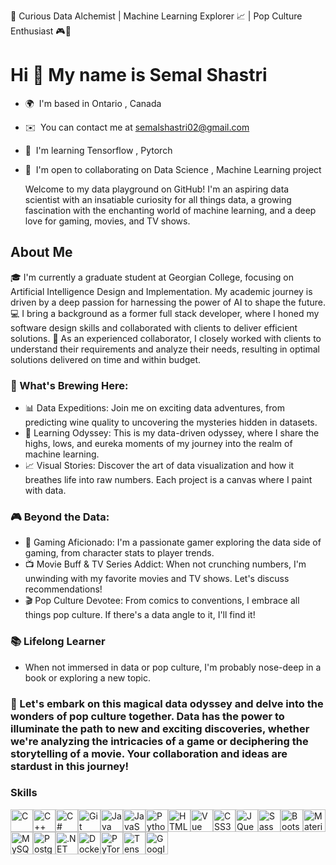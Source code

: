🌟 Curious Data Alchemist | Machine Learning Explorer 📈 | Pop Culture Enthusiast 🎮🍿

Hi 👋 My name is Semal Shastri
==============================

*   🌍  I'm based in Ontario , Canada
*   ✉️  You can contact me at [semalshastri02@gmail.com](mailto:semalshastri02@gmail.com)
*   🧠  I'm learning Tensorflow , Pytorch
*   🤝  I'm open to collaborating on Data Science , Machine Learning project


     Welcome to my data playground on GitHub! I'm an aspiring data scientist with an insatiable curiosity for all things data, a growing fascination with the enchanting world of machine learning, and a deep love for gaming, movies, and TV shows.

## About Me
🎓 I'm currently a graduate student at Georgian College, focusing on Artificial Intelligence Design and Implementation. My academic journey is driven by a deep passion for harnessing the power of AI to shape the future.
💻 I bring a background as a former full stack developer, where I honed my software design skills and collaborated with clients to deliver efficient solutions.
🤝 As an experienced collaborator, I closely worked with clients to understand their requirements and analyze their needs, resulting in optimal solutions delivered on time and within budget.

### 🔭 What's Brewing Here:
- 📊 Data Expeditions: Join me on exciting data adventures, from predicting wine quality to uncovering the mysteries hidden in datasets.
- 🧠 Learning Odyssey: This is my data-driven odyssey, where I share the highs, lows, and eureka moments of my journey into the realm of machine learning.
- 📈 Visual Stories: Discover the art of data visualization and how it breathes life into raw numbers. Each project is a canvas where I paint with data.

### 🎮 Beyond the Data:
- 🎯 Gaming Aficionado: I'm a passionate gamer exploring the data side of gaming, from character stats to player trends.
- 📺 Movie Buff & TV Series Addict: When not crunching numbers, I'm unwinding with my favorite movies and TV shows. Let's discuss recommendations!
- 🎬 Pop Culture Devotee: From comics to conventions, I embrace all things pop culture. If there's a data angle to it, I'll find it!

### 📚 Lifelong Learner 
- When not immersed in data or pop culture, I'm probably nose-deep in a book or exploring a new topic.

### 🌠 Let's embark on this magical data odyssey and delve into the wonders of pop culture together. Data has the power to illuminate the path to new and exciting discoveries, whether we're analyzing the intricacies of a game or deciphering the storytelling of a movie. Your collaboration and ideas are stardust in this journey!

  
  ### Skills 
<p align="left">
<a href="https://docs.microsoft.com/en-us/cpp/?view=msvc-170" target="_blank" rel="noreferrer"><img src="https://raw.githubusercontent.com/danielcranney/readme-generator/main/public/icons/skills/c-colored.svg" width="36" height="36" alt="C" /></a><a href="https://docs.microsoft.com/en-us/cpp/?view=msvc-170" target="_blank" rel="noreferrer"><img src="https://raw.githubusercontent.com/danielcranney/readme-generator/main/public/icons/skills/cplusplus-colored.svg" width="36" height="36" alt="C++" /></a><a href="https://docs.microsoft.com/en-us/dotnet/csharp/" target="_blank" rel="noreferrer"><img src="https://raw.githubusercontent.com/danielcranney/readme-generator/main/public/icons/skills/csharp-colored.svg" width="36" height="36" alt="C#" /></a><a href="https://git-scm.com/" target="_blank" rel="noreferrer"><img src="https://raw.githubusercontent.com/danielcranney/readme-generator/main/public/icons/skills/git-colored.svg" width="36" height="36" alt="Git" /></a><a href="https://www.oracle.com/java/" target="_blank" rel="noreferrer"><img src="https://raw.githubusercontent.com/danielcranney/readme-generator/main/public/icons/skills/java-colored.svg" width="36" height="36" alt="Java" /></a><a href="https://developer.mozilla.org/en-US/docs/Web/JavaScript" target="_blank" rel="noreferrer"><img src="https://raw.githubusercontent.com/danielcranney/readme-generator/main/public/icons/skills/javascript-colored.svg" width="36" height="36" alt="JavaScript" /></a><a href="https://www.python.org/" target="_blank" rel="noreferrer"><img src="https://raw.githubusercontent.com/danielcranney/readme-generator/main/public/icons/skills/python-colored.svg" width="36" height="36" alt="Python" /></a><a href="https://developer.mozilla.org/en-US/docs/Glossary/HTML5" target="_blank" rel="noreferrer"><img src="https://raw.githubusercontent.com/danielcranney/readme-generator/main/public/icons/skills/html5-colored.svg" width="36" height="36" alt="HTML5" /></a><a href="https://vuejs.org/" target="_blank" rel="noreferrer"><img src="https://raw.githubusercontent.com/danielcranney/readme-generator/main/public/icons/skills/vuejs-colored.svg" width="36" height="36" alt="Vue" /></a><a href="https://www.w3.org/TR/CSS/#css" target="_blank" rel="noreferrer"><img src="https://raw.githubusercontent.com/danielcranney/readme-generator/main/public/icons/skills/css3-colored.svg" width="36" height="36" alt="CSS3" /></a><a href="https://jquery.com/" target="_blank" rel="noreferrer"><img src="https://raw.githubusercontent.com/danielcranney/readme-generator/main/public/icons/skills/jquery-colored.svg" width="36" height="36" alt="JQuery" /></a><a href="https://sass-lang.com/" target="_blank" rel="noreferrer"><img src="https://raw.githubusercontent.com/danielcranney/readme-generator/main/public/icons/skills/sass-colored.svg" width="36" height="36" alt="Sass" /></a><a href="https://getbootstrap.com/" target="_blank" rel="noreferrer"><img src="https://raw.githubusercontent.com/danielcranney/readme-generator/main/public/icons/skills/bootstrap-colored.svg" width="36" height="36" alt="Bootstrap" /></a><a href="https://mui.com/" target="_blank" rel="noreferrer"><img src="https://raw.githubusercontent.com/danielcranney/readme-generator/main/public/icons/skills/materialui-colored.svg" width="36" height="36" alt="Material UI" /></a><a href="https://www.mysql.com/" target="_blank" rel="noreferrer"><img src="https://raw.githubusercontent.com/danielcranney/readme-generator/main/public/icons/skills/mysql-colored.svg" width="36" height="36" alt="MySQL" /></a><a href="https://www.postgresql.org/" target="_blank" rel="noreferrer"><img src="https://raw.githubusercontent.com/danielcranney/readme-generator/main/public/icons/skills/postgresql-colored.svg" width="36" height="36" alt="PostgreSQL" /></a><a href="https://dotnet.microsoft.com/en-us/" target="_blank" rel="noreferrer"><img src="https://raw.githubusercontent.com/danielcranney/readme-generator/main/public/icons/skills/dot-net-colored.svg" width="36" height="36" alt=".NET" /></a><a href="https://www.docker.com/" target="_blank" rel="noreferrer"><img src="https://raw.githubusercontent.com/danielcranney/readme-generator/main/public/icons/skills/docker-colored.svg" width="36" height="36" alt="Docker" /></a><a href="https://pytorch.org/" target="_blank" rel="noreferrer"><img src="https://raw.githubusercontent.com/danielcranney/readme-generator/main/public/icons/skills/pytorch-colored.svg" width="36" height="36" alt="PyTorch" /></a><a href="https://www.tensorflow.org/" target="_blank" rel="noreferrer"><img src="https://raw.githubusercontent.com/danielcranney/readme-generator/main/public/icons/skills/tensorflow-colored.svg" width="36" height="36" alt="TensorFlow" /></a><a href="https://cloud.google.com/" target="_blank" rel="noreferrer"><img src="https://raw.githubusercontent.com/danielcranney/readme-generator/main/public/icons/skills/googlecloud-colored.svg" width="36" height="36" alt="Google Cloud" /></a></p>
                    

